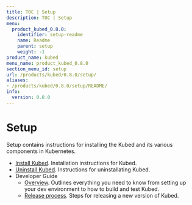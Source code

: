 ```yaml
---
title: TOC | Setup
description: TOC | Setup
menu:
  product_kubed_0.8.0:
    identifier: setup-readme
    name: Readme
    parent: setup
    weight: -1
product_name: kubed
menu_name: product_kubed_0.8.0
section_menu_id: setup
url: /products/kubed/0.8.0/setup/
aliases:
- /products/kubed/0.8.0/setup/README/
info:
  version: 0.8.0
---
```


# Setup

Setup contains instructions for installing the Kubed and its various components in Kubernetes.

- [Install Kubed](/products/kubed/0.8.0/setup/install). Installation instructions for Kubed.
- [Uninstall Kubed](/products/kubed/0.8.0/setup/uninstall). Instructions for uninstallating Kubed.
- Developer Guide
  - [Overview](/products/kubed/0.8.0/setup/developer-guide/overview). Outlines everything you need to know from setting up your dev environment to how to build and test Kubed.
  - [Release process](/products/kubed/0.8.0/setup/developer-guide/release). Steps for releasing a new version of Kubed.
